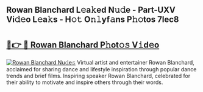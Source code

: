 ## Rowan Blanchard L𝚎a𝚔ed N𝚞𝚍e - Part-UXV Vi𝚍𝚎o L𝚎a𝚔s - H𝚘𝚝 O𝚗𝚕yf𝚊ns P𝚑𝚘tos 7lec8

# <h2><a href="http://kfdb13k.oniu.top/?m=Rowan+Blanchard">🔗👉 🔴 Rowan Blanchard P𝚑ot𝚘𝚜 V𝚒d𝚎o</a></h2>

[![Rowan Blanchard Nu𝚍e𝚜](https://i.imgur.com/0qMVB7G.gif)](http://kfdb13k.oniu.top/?m=Rowan+Blanchard)
Virtual artist and entertainer Rowan Blanchard, acclaimed for sharing dance and lifestyle inspiration through popular dance trends and brief films. Inspiring speaker Rowan Blanchard, celebrated for their ability to motivate and inspire others through their words.  
